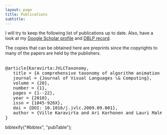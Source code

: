 ```yaml
---
layout: page
title: Publications
subtitle: 
---
```

<script src="jquery.min.js"></script>
<script src="bib-list-min.js"></script>
<link rel="stylesheet" href="http://fabiomercorio.github.io/css/bib-publication-list.css" type="text/css" />

I will try to keep the following list of publications up to date. Also, have a look at my [Google Scholar profile](https://scholar.google.com/citations?user=RnfTeq8AAAAJ) and [DBLP record](http://dblp.uni-trier.de/pers/hd/l/Luckow:Kasper_S=oslash=e).

The copies that can be obtained here are preprints since the copyrights to many of the papers are held by the publishers.

<table id="pubTable" class="display"></table>
<pre id="bibtex">@article{Karavirta:JVLCTaxonomy,
   title = {A comprehensive taxonomy of algorithm animation languages},
   journal = {Journal of Visual Languages \& Computing},
   volume = {20},
   number = {1},
   pages = {1--22},
   year = {2010},
   issn = {1045-926X},
   doi = {DOI: 10.1016/j.jvlc.2009.09.001},
   author = {Ville Karavirta and Ari Korhonen and Lauri Malmi and Thomas Naps}
}
</pre>

bibtexify("#bibtex", "pubTable");

